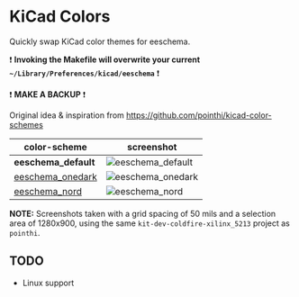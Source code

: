 # KiCad Colors

Quickly swap KiCad color themes for eeschema.

:exclamation:
**Invoking the Makefile will overwrite your current `~/Library/Preferences/kicad/eeschema`**
:exclamation:

:exclamation:
**MAKE A BACKUP**
:exclamation:

Original idea & inspiration from https://github.com/pointhi/kicad-color-schemes

color-scheme                     | screenshot
---------------------------------|--------------------------------------
**eeschema_default**             | ![eeschema_default][default_png_link]
[eeschema_onedark][onedark_link] | ![eeschema_onedark][onedark_png_link]
[eeschema_nord][nord_link]       | ![eeschema_nord][nord_png_link]

[default_png_link]: https://raw.githubusercontent.com/skalidindi3/kicad-colors/master/default/eeschema_default.png
[onedark_link]: https://github.com/sonph/onehalf/blob/master/vim/colors/onehalfdark.vim
[onedark_png_link]: https://raw.githubusercontent.com/skalidindi3/kicad-colors/master/onedark/eeschema_onedark.png
[nord_link]: https://github.com/arcticicestudio/nord-vim/blob/develop/colors/nord.vim
[nord_png_link]: https://raw.githubusercontent.com/skalidindi3/kicad-colors/master/nord/eeschema_nord.png

**NOTE:** Screenshots taken with a grid spacing of 50 mils and a selection area of 1280x900,
using the same `kit-dev-coldfire-xilinx_5213` project as `pointhi`.

## TODO

* Linux support
